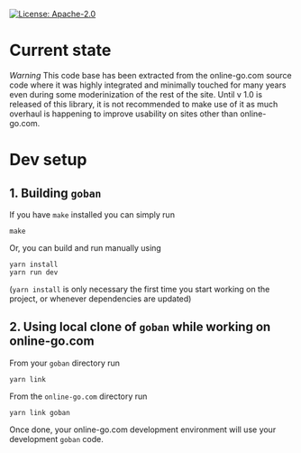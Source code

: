 [![License: Apache-2.0](https://img.shields.io/badge/License-Apache%202.0-blue.svg)](https://opensource.org/licenses/Apache-2.0)

# Current state

_Warning_ This code base has been extracted from the online-go.com source code
where it was highly integrated and minimally touched for many years even during
some moderinization of the rest of the site. Until v 1.0 is released of this
library, it is not recommended to make use of it as much overhaul is happening
to improve usability on sites other than online-go.com.

# Dev setup

## 1. Building `goban`

If you have `make` installed you can simply run

```
make
```

Or, you can build and run manually using

```
yarn install
yarn run dev
```

(`yarn install` is only necessary the first time you start working on the project,
or whenever dependencies are updated)

## 2. Using local clone of `goban` while working on online-go.com

From your `goban` directory run

`yarn link`

From the `online-go.com` directory run

`yarn link goban`

Once done, your online-go.com development environment will use your development
`goban` code.
